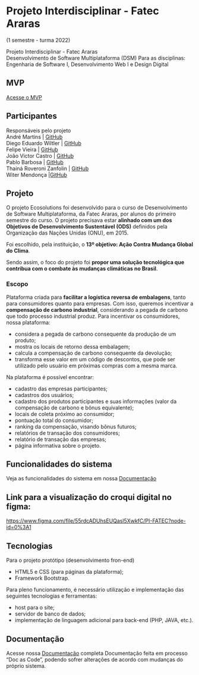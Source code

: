 # Projeto Interdisciplinar - Fatec Araras 
(1 semestre - turma 2022)

Projeto Interdisciplinar - Fatec Araras   
Desenvolvimento de Software Multiplataforma (DSM) 
Para as disciplinas: Engenharia de Software I, Desenvolvimento Web I e Design Digital

## MVP
[Acesse o MVP](https://witermendonca.github.io/PI-Fatec/projetos/ecosolutions/index.html)

## Participantes
Responsáveis pelo projeto <br>
André Martins | [GitHub](https://github.com/Andre520) <br>
Diego Eduardo Wiltler | [GitHub](https://github.com/Diego-Eduardo-Wiltler)<br>
Felipe Vieira | [GitHub](https://github.com/Felipe-Vieira-03)<br>
João Victor Castro | [GitHub](https://github.com/JoaoCaastro)<br>
Pablo Barbosa | [GitHub](https://github.com/Masterkingchefe)<br>
Thainá Roveroni Zanfolin | [GitHub](https://github.com/thainazanfolin)<br>
Witer Mendonça |[GitHub](https://github.com/witermendonca)<br>

## Projeto 
O projeto Ecosolutions foi desenvolvido para o curso de Desenvolvimento de Software Multiplataforma, da Fatec Araras, por alunos do primeiro semestre do curso. 
O projeto precisava estar **alinhado com um dos Objetivos de Desenvolvimento Sustentável (ODS)** definidos pela Organização das Nações Unidas (ONU), em 2015. 

Foi escolhido, pela instituição, o **13º objetivo: Ação Contra Mudança Global do Clima**. 

Sendo assim, o foco do projeto foi **propor uma solução tecnológica que contribua com o combate às mudanças climáticas no Brasil**.

### Escopo
Plataforma criada para **facilitar a logística reversa de embalagens**, tanto para consumidores quanto para empresas. 
Com isso, queremos incentivar a **compensação de carbono industrial**, considerando a pegada de carbono que todo processo industrial produz.
Para incentivar os consumidores, nossa plataforma:
* considera a pegada de carbono consequente da produção de um produto;
* mostra os locais de retorno dessa embalagem;
* calcula a compensação de carbono consequente da devolução;
* transforma esse valor em um código de descontos, que pode ser utilizado pelo usuário em próximas compras com a mesma marca. 

Na plataforma é possível encontrar:
* cadastro das empresas participantes;
* cadastros dos usuários;
* cadastro dos produtos participantes e suas informações (valor da compensação de carbono e bônus equivalente);
* locais de coleta próximo ao consumidor;
* pontuação total do consumidor;
* ranking da compensação, visando bônus futuros;
* relatórios de transação dos consumidores;
* relatório de transação das empresas;
* página informativa sobre o projeto.

## Funcionalidades do sistema
Veja as funcionalidades do sistema em nossa [Documentação](https://github.com/witermendonca/PI-Fatec/tree/main/projetos/documentacao)

## Link para a visualização do croqui digital no figma:
https://www.figma.com/file/55rdcADUhsEUQasl5XwkfC/PI-FATEC?node-id=0%3A1


## Tecnologias 
Para o projeto protótipo (desenvolvimento fron-end)
* HTML5 e CSS (para páginas da plataforma);
* Framework Bootstrap.

Para pleno funcionamento, é necessário utilização e implementação das seguintes tecnologias e ferramentas:
* host para o site;
* servidor de banco de dados;
* implementação de linguagem adicional para back-end (PHP, JAVA, etc.).

## Documentação
Acesse nossa [Documentação](https://github.com/witermendonca/PI-Fatec/tree/main/projetos/documentacao) completa
Documentação feita em processo “Doc as Code”, podendo sofrer alterações de acordo com mudanças do próprio sistema. 

